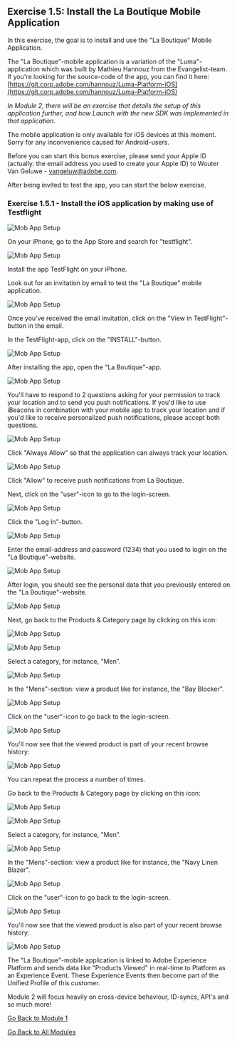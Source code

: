 ## Exercise 1.5: Install the La Boutique Mobile Application
In this exercise, the goal is to install and use the "La Boutique" Mobile Application.

The "La Boutique"-mobile application is a variation of the "Luma"-application which was built by Mathieu Hannouz from the Evangelist-team. If you're looking for the source-code of the app, you can find it here: [https://git.corp.adobe.com/hannouz/Luma-Platform-iOS](https://git.corp.adobe.com/hannouz/Luma-Platform-iOS)

_In Module 2, there will be an exercise that details the setup of this application further, and how Launch with the new SDK was implemented in that application._

The mobile application is only available for iOS devices at this moment. Sorry for any inconvenience caused for Android-users.

Before you can start this bonus exercise, please send your Apple ID (actually: the email address you used to create your Apple ID) to Wouter Van Geluwe - vangeluw@adobe.com.

After being invited to test the app, you can start the below exercise.

### Exercise 1.5.1 - Install the iOS application by making use of Testflight

![Mob App Setup](./images/appstore.png)

On your iPhone, go to the App Store and search for "testflight".

![Mob App Setup](./images/testflight.png)

Install the app TestFlight on your iPhone.

Look out for an invitation by email to test the "La Boutique" mobile application.

![Mob App Setup](./images/email.png)

Once you've received the email invitation, click on the "View in TestFlight"-button in the email.

In the TestFlight-app, click on the "INSTALL"-button.

![Mob App Setup](./images/tfapp.png)

After installing the app, open the "La Boutique"-app.

![Mob App Setup](./images/labapp.png)

You'll have to respond to 2 questions asking for your permission to track your location and to send you push notifications. If you'd like to use iBeacons in combination with your mobile app to track your location and if you'd like to receive personalized push notifications, please accept both questions.

![Mob App Setup](./images/loc1.png)

Click "Always Allow" so that the application can always track your location.

![Mob App Setup](./images/push.png)

Click "Allow" to receive push notifications from La Boutique.

Next, click on the "user"-icon to go to the login-screen.

![Mob App Setup](./images/usericon.png)

Click the "Log In"-button.

![Mob App Setup](./images/login.png)

Enter the email-address and password (1234) that you used to login on the "La Boutique"-website. 

![Mob App Setup](./images/up.png)

After login, you should see the personal data that you previously entered on the "La Boutique"-website.

![Mob App Setup](./images/profiledata.png)

Next, go back to the Products & Category page by clicking on this icon:

![Mob App Setup](./images/storeicon.png)

![Mob App Setup](./images/labapp.png)

Select a category, for instance, "Men".

![Mob App Setup](./images/mens.png)

In the "Mens"-section: view a product like for instance, the "Bay Blocker".

![Mob App Setup](./images/bayb.png)

Click on the "user"-icon to go back to the login-screen.

![Mob App Setup](./images/usericon.png)

You'll now see that the viewed product is part of your recent browse history:

![Mob App Setup](./images/profilebayb.png)

You can repeat the process a number of times.

Go back to the Products & Category page by clicking on this icon:

![Mob App Setup](./images/storeicon.png)

![Mob App Setup](./images/labapp.png)

Select a category, for instance, "Men".

![Mob App Setup](./images/mens.png)

In the "Mens"-section: view a product like for instance, the "Navy Linen Blazer".

![Mob App Setup](./images/linenb.png)

Click on the "user"-icon to go back to the login-screen.

![Mob App Setup](./images/usericon.png)

You'll now see that the viewed product is also part of your recent browse history:

![Mob App Setup](./images/profilelinenb.png)

The "La Boutique"-mobile application is linked to Adobe Experience Platform and sends data like "Products Viewed" in real-time to Platform as an Experience Event. These Experience Events then become part of the Unified Profile of this customer.

Module 2 will focus heavily on cross-device behaviour, ID-syncs, API's and so much more! 

[Go Back to Module 1](https://git.corp.adobe.com/vangeluw/platformenablement/tree/master/module1)

[Go Back to All Modules](https://git.corp.adobe.com/vangeluw/platformenablement)



